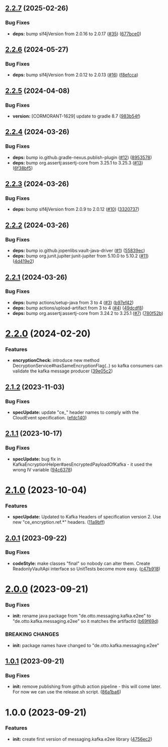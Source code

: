 ## [2.2.7](https://github.com/otto-de/kafka-messaging-e2ee/compare/v2.2.6...v2.2.7) (2025-02-26)


### Bug Fixes

* **deps:** bump slf4jVersion from 2.0.16 to 2.0.17 ([#35](https://github.com/otto-de/kafka-messaging-e2ee/issues/35)) ([677bce0](https://github.com/otto-de/kafka-messaging-e2ee/commit/677bce073f41f12d444c42581ce0ec45d31e75d9))

## [2.2.6](https://github.com/otto-de/kafka-messaging-e2ee/compare/v2.2.5...v2.2.6) (2024-05-27)


### Bug Fixes

* **deps:** bump slf4jVersion from 2.0.12 to 2.0.13 ([#16](https://github.com/otto-de/kafka-messaging-e2ee/issues/16)) ([f8efcca](https://github.com/otto-de/kafka-messaging-e2ee/commit/f8efccadb9711c47cdbbb95e79c8231bb1b4a3c2))

## [2.2.5](https://github.com/otto-de/kafka-messaging-e2ee/compare/v2.2.4...v2.2.5) (2024-04-08)


### Bug Fixes

* **version:** [CORMORANT-1629] update to gradle 8.7 ([983b54f](https://github.com/otto-de/kafka-messaging-e2ee/commit/983b54f11d332deca9e39f1ca5ea4a3ec743c8a4))

## [2.2.4](https://github.com/otto-de/kafka-messaging-e2ee/compare/v2.2.3...v2.2.4) (2024-03-26)


### Bug Fixes

* **deps:** bump io.github.gradle-nexus.publish-plugin ([#12](https://github.com/otto-de/kafka-messaging-e2ee/issues/12)) ([8953578](https://github.com/otto-de/kafka-messaging-e2ee/commit/8953578a10ec0e231c5feb93bda8a47b537155ef))
* **deps:** bump org.assertj:assertj-core from 3.25.1 to 3.25.3 ([#13](https://github.com/otto-de/kafka-messaging-e2ee/issues/13)) ([6f38bf5](https://github.com/otto-de/kafka-messaging-e2ee/commit/6f38bf56c8f977c6cdb36ba09c5bdf73aacf885d))

## [2.2.3](https://github.com/otto-de/kafka-messaging-e2ee/compare/v2.2.2...v2.2.3) (2024-03-26)


### Bug Fixes

* **deps:** bump slf4jVersion from 2.0.9 to 2.0.12 ([#10](https://github.com/otto-de/kafka-messaging-e2ee/issues/10)) ([3320737](https://github.com/otto-de/kafka-messaging-e2ee/commit/332073776d23f79375ef3ca027ffc4f470801026))

## [2.2.2](https://github.com/otto-de/kafka-messaging-e2ee/compare/v2.2.1...v2.2.2) (2024-03-26)


### Bug Fixes

* **deps:** bump io.github.jopenlibs:vault-java-driver ([#1](https://github.com/otto-de/kafka-messaging-e2ee/issues/1)) ([55839ec](https://github.com/otto-de/kafka-messaging-e2ee/commit/55839ec3c4fb9aadcfb6742fed888acd38f5c858))
* **deps:** bump org.junit.jupiter:junit-jupiter from 5.10.0 to 5.10.2 ([#11](https://github.com/otto-de/kafka-messaging-e2ee/issues/11)) ([4d419e2](https://github.com/otto-de/kafka-messaging-e2ee/commit/4d419e27d5475f4415e8f313bb0694c31b0903df))

## [2.2.1](https://github.com/otto-de/kafka-messaging-e2ee/compare/v2.2.0...v2.2.1) (2024-03-26)


### Bug Fixes

* **deps:** bump actions/setup-java from 3 to 4 ([#3](https://github.com/otto-de/kafka-messaging-e2ee/issues/3)) ([b97ef42](https://github.com/otto-de/kafka-messaging-e2ee/commit/b97ef421bef409c11cc3a008c1a1426c07c1db31))
* **deps:** bump actions/upload-artifact from 3 to 4 ([#4](https://github.com/otto-de/kafka-messaging-e2ee/issues/4)) ([49dcdf8](https://github.com/otto-de/kafka-messaging-e2ee/commit/49dcdf8864e79459c23f12aaa67fd5c9e4764414))
* **deps:** bump org.assertj:assertj-core from 3.24.2 to 3.25.1 ([#7](https://github.com/otto-de/kafka-messaging-e2ee/issues/7)) ([780f52b](https://github.com/otto-de/kafka-messaging-e2ee/commit/780f52b8b00552f69cbe72f86507bffae27e21a4))

# [2.2.0](https://github.com/otto-de/kafka-messaging-e2ee/compare/v2.1.2...v2.2.0) (2024-02-20)


### Features

* **encryptionCheck:** introduce new method DecryptionService#hasSameEncryptionFlag(..) so kafka consumers can validate the kafka message producer ([39e05c2](https://github.com/otto-de/kafka-messaging-e2ee/commit/39e05c21e99740177f2cdcaa6689c85a3ff93861))

## [2.1.2](https://github.com/otto-de/kafka-messaging-e2ee/compare/v2.1.1...v2.1.2) (2023-11-03)


### Bug Fixes

* **specUpdate:** update "ce_" header names to comply with the CloudEvent specification. ([efdc140](https://github.com/otto-de/kafka-messaging-e2ee/commit/efdc140bb63646772e294682f6e824fae947e95f))

## [2.1.1](https://github.com/otto-de/kafka-messaging-e2ee/compare/v2.1.0...v2.1.1) (2023-10-17)


### Bug Fixes

* **specUpdate:** bug fix in KafkaEncryptionHelper#aesEncryptedPayloadOfKafka - it used the wrong IV variable ([94c6378](https://github.com/otto-de/kafka-messaging-e2ee/commit/94c63786643d9e187e2d8d7c26657f62623cf8e7))

# [2.1.0](https://github.com/otto-de/kafka-messaging-e2ee/compare/v2.0.1...v2.1.0) (2023-10-04)


### Features

* **specUpdate:** Updated to Kafka Headers of specification version 2. Use new "ce_encryption.ref.*" headers. ([11a9bff](https://github.com/otto-de/kafka-messaging-e2ee/commit/11a9bff9bc324a480e832d271d8af3108db9dc68))

## [2.0.1](https://github.com/otto-de/kafka-messaging-e2ee/compare/v2.0.0...v2.0.1) (2023-09-22)


### Bug Fixes

* **codeStyle:** make classes "final" so nobody can alter them. Create ReadonlyVaultApi interface so UnitTests become more easy. ([c47b918](https://github.com/otto-de/kafka-messaging-e2ee/commit/c47b9189fb7c54808b11752a5acae1cf5eb56ccf))

# [2.0.0](https://github.com/otto-de/kafka-messaging-e2ee/compare/v1.0.1...v2.0.0) (2023-09-21)


### Bug Fixes

* **init:** rename java package from "de.otto.messaging.kafka.e2ee" to "de.otto.kafka.messaging.e2ee" so it matches the artifactId ([b69f69d](https://github.com/otto-de/kafka-messaging-e2ee/commit/b69f69dcf56ae91f316337a9b42627f8d43aa5b3))


### BREAKING CHANGES

* **init:** package names have changed to "de.otto.kafka.messaging.e2ee"

## [1.0.1](https://github.com/otto-de/kafka-messaging-e2ee/compare/v1.0.0...v1.0.1) (2023-09-21)


### Bug Fixes

* **init:** remove publishing from github action pipeline - this will come later. For now we can use the release.sh script. ([86a1ba6](https://github.com/otto-de/kafka-messaging-e2ee/commit/86a1ba61f0d9810dbe1cd7c3673428403d70b959))

# 1.0.0 (2023-09-21)


### Features

* **init:** create first version of messaging.kafka.e2ee library ([4756ec2](https://github.com/otto-de/kafka-messaging-e2ee/commit/4756ec2ea036e3a43ec4dc646632dbdcc3fc8935))
